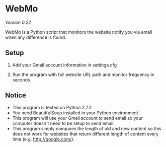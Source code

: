 WebMo
========

*Version 0.22*

WebMo is a Python script that monitors the website notify you via email when any difference is found.

Setup
-----

1. Add your Gmail account information in settings.cfg

2. Run the program with full website URL path and monitor frequency in seconds

Notice
------

* This program is tested on Python 2.7.2
* You need BeautifulSoup installed in your Python environment
* This program will use your Gmail account to send email so your computer doesn't need to be setup to send email.
* This program simply compares the length of old and new content so this does not work for websites that return different length of content every time (e.g. http://google.com/).
